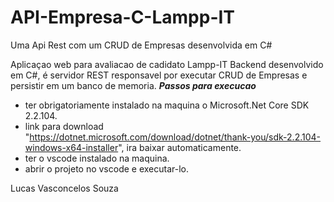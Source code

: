 # API-Empresa-C-Lampp-IT
Uma Api Rest com um CRUD de Empresas desenvolvida em C#

Aplicaçao web para avaliacao de cadidato Lampp-IT
Backend desenvolvido em C#, é servidor REST responsavel por executar CRUD de Empresas e persistir em um banco de memoria.
***Passos para execucao***
- ter obrigatoriamente instalado na maquina o Microsoft.Net Core SDK 2.2.104.
- link para download "https://dotnet.microsoft.com/download/dotnet/thank-you/sdk-2.2.104-windows-x64-installer", 
ira baixar automaticamente.
- ter o vscode instalado na maquina.
- abrir o projeto no vscode e executar-lo.


Lucas Vasconcelos Souza
